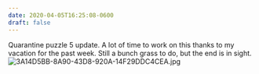 ```yaml
---
date: 2020-04-05T16:25:08-0600
draft: false
---
```


Quarantine puzzle 5 update. A lot of time to work on this thanks to my vacation for the past week. Still a bunch grass to do, but the end is in sight.
![3A14D5BB-8A90-43D8-920A-14F29DDC4CEA.jpg](https://ianwhitney.micro.blog/uploads/2020/3a49dc7e44.jpg)

